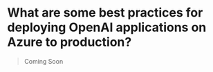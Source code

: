 # What are some best practices for deploying OpenAI applications on Azure to production?

> Coming Soon